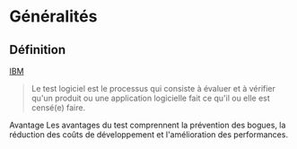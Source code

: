 # Généralités

## Définition

[IBM](https://www.ibm.com/fr-fr/topics/software-testing)

> Le test logiciel est le processus qui consiste à évaluer et à vérifier qu'un produit ou une application logicielle fait ce qu'il ou elle est censé(e) faire.

Avantage
Les avantages du test comprennent la prévention des bogues, la réduction des coûts de développement et l'amélioration des performances.
